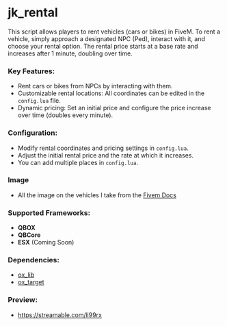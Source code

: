 # jk_rental

This script allows players to rent vehicles (cars or bikes) in FiveM. To rent a vehicle, simply approach a designated NPC (Ped), interact with it, and choose your rental option. The rental price starts at a base rate and increases after 1 minute, doubling over time.

### Key Features:
- Rent cars or bikes from NPCs by interacting with them.
- Customizable rental locations: All coordinates can be edited in the `config.lua` file.
- Dynamic pricing: Set an initial price and configure the price increase over time (doubles every minute).

### Configuration:
- Modify rental coordinates and pricing settings in `config.lua`.
- Adjust the initial rental price and the rate at which it increases.
- You can add multiple places in `config.lua`.

### Image
- All the image on the vehicles I take from the [Fivem Docs](https://docs.fivem.net/docs/game-references/vehicle-references/vehicle-models/)

### Supported Frameworks:
- **QBOX**
- **QBCore**
- **ESX** (Coming Soon)

### Dependencies:
- [ox_lib](https://github.com/overextended/ox_lib/releases)
- [ox_target](https://github.com/overextended/ox_target/releases)

### Preview:
- https://streamable.com/li99rx

